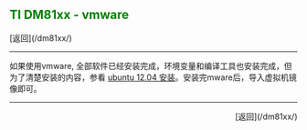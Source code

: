 ## <font color="green">TI DM81xx - vmware</font> ##

<p align="left">
[返回](/dm81xx/)
<p>
<hr />

如果使用vmware, 全部软件已经安装完成，环境变量和编译工具也安装完成，但为了清楚安装的内容，参看
[ubuntu 12.04 安装](/dm81xx/build/ubuntu)。安装完mware后，导入虚拟机镜像即可。

<hr />
<p align="right">
[返回](/dm81xx/)
<p>

